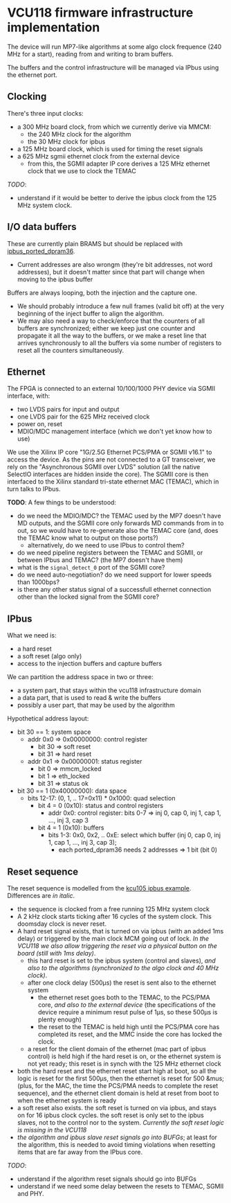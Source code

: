 # VCU118 firmware infrastructure implementation 

The device will run MP7-like algorithms at some algo clock frequence (240 MHz for a start), reading from and writing to bram buffers.

The buffers and the control infrastructure will be managed via IPbus using the ethernet port.

## Clocking

There's three input clocks:
 * a 300 MHz board clock, from which we currently derive via MMCM:
   * the 240 MHz clock for the algorithm
   * the 30 MHz clock for ipbus
 * a 125 MHz board clock, which is used for timing the reset signals
 * a 625 MHz sgmii ethernet clock from the external device
   * from this, the SGMII adapter IP core derives a 125 MHz ethernet clock that we use to clock the TEMAC

*TODO*:
 * understand if it would be better to derive the ipbus clock from the 125 MHz system clock.

## I/O data buffers
These are currently plain BRAMS but should be replaced with [ipbus_ported_dpram36](https://github.com/ipbus/ipbus-firmware/blob/master/components/ipbus_slaves/firmware/hdl/ipbus_ported_dpram36.vhd). 
  * Current addresses are also wrongm (they're bit addresses, not word addresses), but it doesn't matter since that part will change when moving to the ipbus buffer

Buffers are always looping, both the injection and the capture one.
  * We should probably introduce a few null frames (valid bit off) at the very beginning of the inject buffer to align the algorithm.
  * We may also need a way to check/enforce that the counters of all buffers are synchronized; either we keep just one counter and propagate it all the way to the buffers, or we make a reset line that arrives synchronously to all the buffers via some number of registers to reset all the counters simultaneously. 

## Ethernet

The FPGA is connected to an external 10/100/1000 PHY device via SGMII interface, with:
 * two LVDS pairs for input and output
 * one LVDS pair for the 625 MHz received clock
 * power on, reset
 * MDIO/MDC management interface (which we don't yet know how to use)

We use the Xilinx IP core "1G/2.5G Ethernet PCS/PMA or SGMII v16.1" to access the device.
As the pins are not connected to a GT transceiver, we rely on the "Asynchronous SGMII over LVDS" solution (all the native SelectIO interfaces are hidden inside the core).
The SGMII core is then interfaced to the Xilinx standard tri-state ethernet MAC (TEMAC), which in turn talks to IPbus.

**TODO**: A few things to be understood:
 * do we need the MDIO/MDC? the TEMAC used by the MP7 doesn't have MD outputs, and the SGMII core only forwards MD commands from in to out, so we would have to re-generate also the TEMAC core (and, does the TEMAC know what to output on those ports?)
   * alternatively, do we need to use IPbus to control them?
 * do we need pipeline registers between the TEMAC and SGMII, or between IPbus and TEMAC? (the MP7 doesn't have them)
 * what is the `signal_detect_0` port of the SGMII core?
 * do we need auto-negotiation? do we need support for lower speeds than 1000bps? 
 * is there any other status signal of a successfull ethernet connection other than the locked signal from the SGMII core?

## IPbus

What we need is:
 * a hard reset
 * a soft reset (algo only)
 * access to the injection buffers and capture buffers

We can partition the address space in two or three:
 * a system part, that stays within the vcu118 infrastructure domain
 * a data part, that is used to read & write the buffers
 * possibly a user part, that may be used by the algorithm

Hypothetical address layout:
 * bit 30 == 1: system space
   * addr 0x0 => 0x00000000: control register
        * bit 30 => soft reset
        * bit 31 => hard reset
   * addr 0x1 => 0x00000001: status register
        * bit 0 => mmcm_locked
        * bit 1 => eth_locked
        * bit 31 => status ok
 * bit 30 == 1 (0x40000000): data space
   * bits 12-17: (0, 1, .. 17=0x11) * 0x1000: quad selection
     * bit 4 = 0 (0x10): status and control registers
         * addr 0x0: control register: bits 0-7 => inj 0, cap 0, inj 1, cap 1, ..., inj 3, cap 3
     * bit 4 = 1 (0x10): buffers
         * bits 1-3: 0x0, 0x2, .. 0xE: select which buffer (inj 0, cap 0, inj 1, cap 1, ..., inj 3, cap 3);
           * each ported_dpram36 needs 2 addresses => 1 bit (bit 0)


## Reset sequence

The reset sequence is modelled from the [kcu105 ipbus example](https://github.com/ipbus/ipbus-firmware/blob/master/boards/kcu105/base_fw/kcu105_basex/synth/firmware/hdl/kcu105_basex.vhd). Differences are _in italic_.
 * the sequence is clocked from a free running 125 MHz system clock
 * A 2 kHz clock starts ticking after 16 cycles of the system clock. This doomsday clock is never reset.
 * A hard reset signal exists, that is turned on via ipbus (with an added 1ms delay) or triggered by the main clock MCM going out of lock. _In the VCU118 we also allow triggering the reset via a physical button on the board (still with 1ms delay)_.
   * this hard reset is set to the ipbus system (control and slaves), _and also to the algorithms (synchronized to the algo clock and 40 MHz clock)_.
   * after one clock delay (500&mu;s) the reset is sent also to the ethernet system
     * the ethernet reset goes both to the TEMAC, to the PCS/PMA core, _and also to the external device_ (the specifications of the device require a minimum resut pulse of 1&mu;s, so these 500&mu;s is plenty enough)
     * the reset to the TEMAC is held high until the PCS/PMA core has completed its reset, and the MMC inside the core has locked the clock.
   * a reset for the client domain of the ethernet (mac part of ipbus control) is held high if the hard reset is on, or the ethernet system is not yet ready; this reset is in synch with the 125 MHz ethernet clock
 * both the hard reset and the ethernet reset start high at boot, so all the logic is reset for the first 500&mu;s, then the ethernet is reset for 500 &mus; (plus, for the MAC, the time the PCS/PMA needs to complete the reset sequence), and the ethernet client domain is held at reset from boot to when the ethernet system is ready
 * a soft reset also exists. the soft reset is turned on via ipbus, and stays on for 16 ipbus clock cycles. the soft reset is only set to the ipbus slaves, not to the control nor to the system. _Currently the soft reset logic is missing in the VCU118_
 * _the algorithm and ipbus slave reset signals go into BUFGs_; at least for the algorithm, this is needed to avoid timing violations when resetting items that are far away from the IPbus core.

*TODO*:
 * understand if the algorithm reset signals should go into BUFGs
 * understand if we need some delay between the resets to TEMAC, SGMII and PHY.

